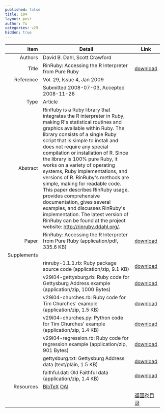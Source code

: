 ```yaml
---
published: false
title: i04
layout: post
author: Yu
categories: v29
hidden: true
---
```


| Item | Detail | Link |
|---:|---|---|
| Authors | David B. Dahl, Scott Crawford| |
| Title |RinRuby: Accessing the R Interpreter from Pure Ruby | [download](http://www.jstatsoft.org/v29/i04/paper) |
| Reference |Vol. 29, Issue 4, Jan 2009 | |
| | Submitted 2008-07-03, Accepted 2008-11-26| | 
| Type | Article| |
| Abstract | RinRuby is a Ruby library that integrates the R interpreter in Ruby, making R's statistical routines and graphics available within Ruby. The library consists of a single Ruby script that is simple to install and does not require any special compilation or installation of R.  Since the library is 100% pure Ruby, it works on a variety of operating systems, Ruby implementations, and versions of R.  RinRuby's methods are simple, making for readable code.  This paper describes RinRuby usage, provides comprehensive documentation, gives several examples, and discusses RinRuby's implementation.  The latest version of RinRuby can be found at the project website: http://rinruby.ddahl.org/.| |
| Paper | RinRuby: Accessing the R Interpreter from Pure Ruby  (application/pdf, 335.6 KB)| [download](http://www.jstatsoft.org/v29/i04/paper) |
| Supplements | | |
| |rinruby-1.1.1.rb: Ruby package source code  (application/zip, 9.1 KB)|  [download](http://www.jstatsoft.org/v29/i04/supp/1) |
| |v29i04-gettysburg.rb: Ruby code for Gettysburg Address example  (application/zip, 1000 Bytes)|  [download](http://www.jstatsoft.org/v29/i04/supp/2) |
| |v29i04-churches.rb: Ruby code for Tim Churches' example  (application/zip, 1.5 KB)|  [download](http://www.jstatsoft.org/v29/i04/supp/3) |
| |v29i04-churches.py: Python code for Tim Churches' example  (application/zip, 1.4 KB)|  [download](http://www.jstatsoft.org/v29/i04/supp/4) |
| |v29i04-regression.rb: Ruby code for regression example  (application/zip, 901 Bytes)|  [download](http://www.jstatsoft.org/v29/i04/supp/5) |
| |gettysburg.txt: Gettysburg Address data  (text/plain, 1.5 KB)|  [download](http://www.jstatsoft.org/v29/i04/supp/6) |
| |faithful.dat: Old Faithful data  (application/zip, 1.4 KB)|  [download](http://www.jstatsoft.org/v29/i04/supp/7) |
| Resources | [BibTeX](http://www.jstatsoft.org/v29/i04/bibtex) [OAI](http://www.jstatsoft.org/oai?verb=GetRecord&identifier=oai.jstatsoft/v29/i04&prefix=oai_dc)| |
| |  | [返回卷目录]({{site.baseurl}}/volume/v29.html) |